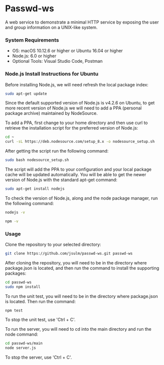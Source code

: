 # Passwd-ws

A web service to demonstrate a minimal HTTP service by exposing the user and group information on a UNIX-like system.

### System Requirements

  -  OS: macOS 10.12.6 or higher or Ubuntu 16.04 or higher
  -  Node.js: 6.0 or higher
  -  Optional Tools: Visual Studio Code, Postman

### Node.js Install Instructions for Ubuntu

Before installing Node.js, we will need refresh the local package index:

```sh
sudo apt-get update
```

Since the default supported version of Node.js is v4.2.6 on Ubuntu, to get more recent version of Node.js we will need to add a PPA (personal package archive) maintained by NodeSource.

To add a PPA, first change to your home directory and then use curl to retrieve the installation script for the preferred version of Node.js:

```sh
cd ~
curl -sL https://deb.nodesource.com/setup_8.x -o nodesource_setup.sh
```

After getting the script run the following command:

```sh
sudo bash nodesource_setup.sh
```

The script will add the PPA to your configuration and your local package cache will be updated automatically.  You will be able to get the newer version of Node.js with the standard apt-get command:

```sh
sudo apt-get install nodejs
```

To check the version of Node.js, along and the node package manager, run the following command:

```sh
nodejs -v

npm -v
```

### Usage

Clone the repository to your selected directory:

```sh
git clone https://github.com/jsulm/passwd-ws.git passwd-ws
```

After cloning the repository, you will need to be in the directory where package.json is located, and then run the command to install the supporting packages:

```sh
cd passwd-ws
sudo npm install
```

To run the unit test, you will need to be in the directory where package.json is located. Then run the command:

```sh
npm test
```

To stop the unit test, use 'Ctrl + C'.

To run the server, you will need to cd into the main directory and run the node command:

```sh
cd passwd-ws/main
node server.js
```

To stop the server, use 'Ctrl + C'.
